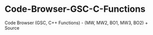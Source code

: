# Code-Browser-GSC-C-Functions
Code Browser (GSC, C++ Functions) - (MW, MW2, BO1, MW3, BO2) + Source
